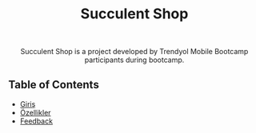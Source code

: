 <h1 align="center"> Succulent Shop </h1> <br>


<p align="center">
Succulent Shop is a project developed by Trendyol Mobile Bootcamp participants during bootcamp.
</p>



## Table of Contents

- [Giriş](#giriş)
- [Özellikler](#özellikler)
- [Feedback](#feedback)



